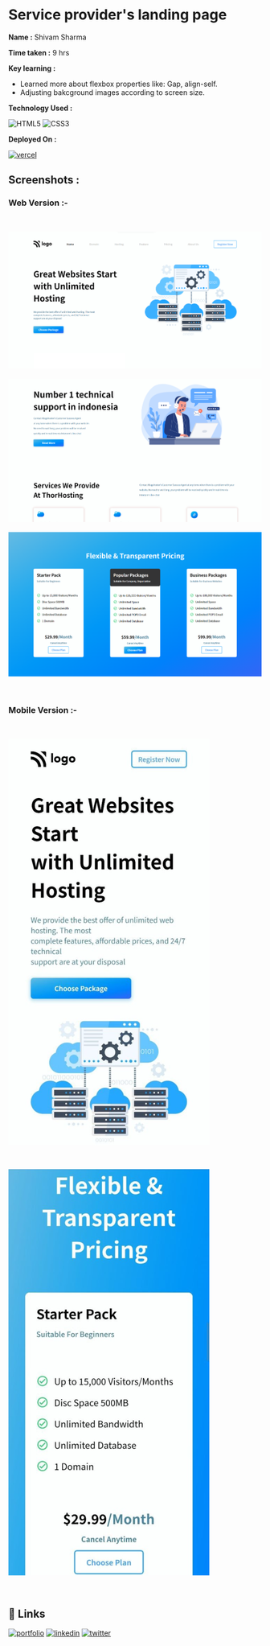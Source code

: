 
# Service provider's landing page

**Name :**  Shivam Sharma

**Time taken :**  9 hrs

**Key learning :** 

- Learned more about flexbox properties like: Gap, align-self.
- Adjusting bakcground images according to screen size.


**Technology Used :**

![HTML5](https://img.shields.io/badge/html5-%23E34F26.svg?style=for-the-badge&logo=html5&logoColor=white)
![CSS3](https://img.shields.io/badge/css3-%231572B6.svg?style=for-the-badge&logo=css3&logoColor=white)


**Deployed On :** 

[![vercel](https://img.shields.io/badge/vercel-%23000000.svg?style=for-the-badge&logo=vercel&logoColor=white)](https://fsjs-project-11.vercel.app/)




## **Screenshots :**


### **Web Version :-**

&nbsp;

![App Screenshot](./screenshot/11a.png)
&nbsp;
![App Screenshot](./screenshot/11b.png)
&nbsp;
![App Screenshot](./screenshot/11c.png)

&nbsp;
&nbsp;

### **Mobile Version :-**

&nbsp;

![App Screenshot](./screenshot/a.png)

&nbsp;

![App Screenshot](./screenshot/b.png)


&nbsp;

## **🔗 Links**

[![portfolio](https://img.shields.io/badge/my_portfolio-000?style=for-the-badge&logo=ko-fi&logoColor=white)]()
[![linkedin](https://img.shields.io/badge/linkedin-0A66C2?style=for-the-badge&logo=linkedin&logoColor=white)](https://www.linkedin.com/in/emshivam/)
[![twitter](https://img.shields.io/badge/twitter-1DA1F2?style=for-the-badge&logo=twitter&logoColor=white)](https://twitter.com/_sharmashivam)

